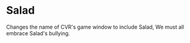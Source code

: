 # Salad
Changes the name of CVR's game window to include Salad, We must all embrace Salad's bullying.
